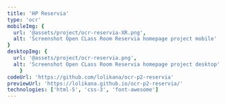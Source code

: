 ```yaml
---
title: 'HP Reservia'
type: 'ocr'
mobileImg: {
  url: '@assets/project/ocr-reservia-XR.png',
  alt: 'Screenshot Open CLass Room Reservia homepage project mobile'
}
desktopImg: {
  url: '@assets/project/ocr-reservia.png',
  alt: 'Screenshot Open CLass Room Reservia homepage project desktop'
	}
codeUrl: 'https://github.com/lolikana/ocr-p2-reservia'
previewUrl: 'https://lolikana.github.io/ocr-p2-reservia/'
technologies: ['html-5', 'css-3', 'font-awesome']
---
```


